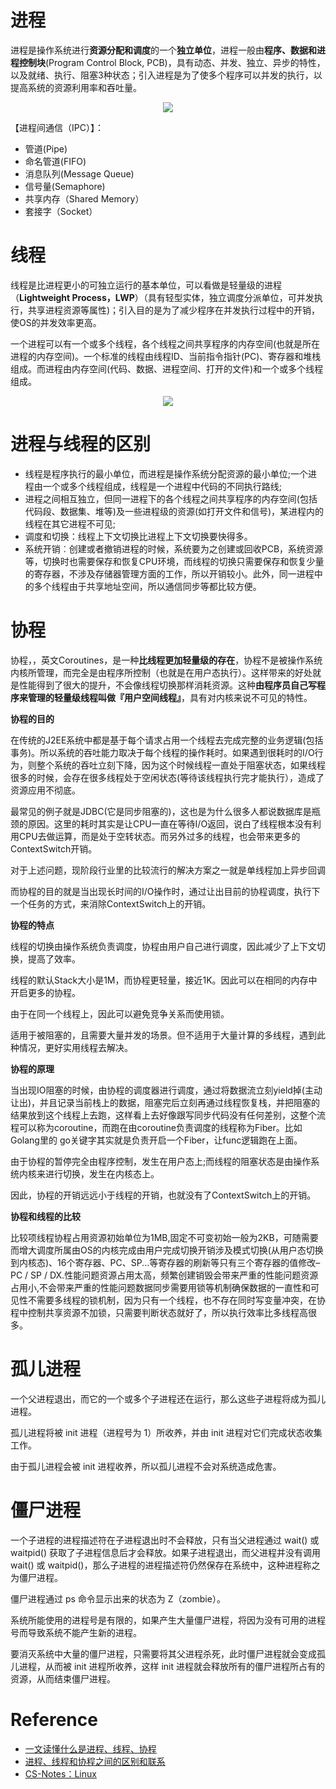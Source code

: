 # 进程

进程是操作系统进行**资源分配和调度**的一个**独立单位**，进程一般由**程序、数据和进程控制块**(Program Control Block, PCB)，具有动态、并发、独立、异步的特性，以及就绪、执行、阻塞3种状态；引入进程是为了使多个程序可以并发的执行，以提高系统的资源利用率和吞吐量。

<center><img src="http://static.oschina.net/uploads/space/2015/0529/132501_6PVU_1863332.jpg"/></center>

【进程间通信（IPC）】：

- 管道(Pipe)
- 命名管道(FIFO)
- 消息队列(Message Queue) 
- 信号量(Semaphore) 
- 共享内存（Shared Memory）
- 套接字（Socket）

# 线程

线程是比进程更小的可独立运行的基本单位，可以看做是轻量级的进程（**Lightweight Process，LWP**）（具有轻型实体，独立调度分派单位，可并发执行，共享进程资源等属性)；引入目的是为了减少程序在并发执行过程中的开销，使OS的并发效率更高。

一个进程可以有一个或多个线程，各个线程之间共享程序的内存空间(也就是所在进程的内存空间)。一个标准的线程由线程ID、当前指令指针(PC)、寄存器和堆栈组成。而进程由内存空间(代码、数据、进程空间、打开的文件)和一个或多个线程组成。

<center><img src="https://static.oschina.net/uploads/space/2015/0529/133750_ldwM_1863332.jpg"/></center>

# 进程与线程的区别

- 线程是程序执行的最小单位，而进程是操作系统分配资源的最小单位;一个进程由一个或多个线程组成，线程是一个进程中代码的不同执行路线;
- 进程之间相互独立，但同一进程下的各个线程之间共享程序的内存空间(包括代码段、数据集、堆等)及一些进程级的资源(如打开文件和信号)，某进程内的线程在其它进程不可见;
- 调度和切换：线程上下文切换比进程上下文切换要快得多。
- 系统开销︰创建或者撤销进程的时候，系统要为之创建或回收PCB，系统资源等，切换时也需要保存和恢复CPU环境，而线程的切换只需要保存和恢复少量的寄存器，不涉及存储器管理方面的工作，所以开销较小。此外，同一进程中的多个线程由于共享地址空间，所以通信同步等都比较方便。

# 协程

协程，，英文Coroutines，是一种**比线程更加轻量级的存在**，协程不是被操作系统内核所管理，而完全是由程序所控制（也就是在用户态执行）。这样带来的好处就是性能得到了很大的提升，不会像线程切换那样消耗资源。这种**由程序员自己写程序来管理的轻量级线程叫做『用户空间线程』**，具有对内核来说不可见的特性。

**协程的目的**

在传统的J2EE系统中都是基于每个请求占用一个线程去完成完整的业务逻辑(包括事务)。所以系统的吞吐能力取决于每个线程的操作耗时。如果遇到很耗时的I/O行为，则整个系统的吞吐立刻下降，因为这个时候线程一直处于阻塞状态，如果线程很多的时候，会存在很多线程处于空闲状态(等待该线程执行完才能执行），造成了资源应用不彻底。

最常见的例子就是JDBC(它是同步阻塞的)，这也是为什么很多人都说数据库是瓶颈的原因。这里的耗时其实是让CPU一直在等待I/O返回，说白了线程根本没有利用CPU去做运算，而是处于空转状态。而另外过多的线程，也会带来更多的ContextSwitch开销。

对于上述问题，现阶段行业里的比较流行的解决方案之一就是单线程加上异步回调

而协程的目的就是当出现长时间的I/O操作时，通过让出目前的协程调度，执行下一个任务的方式，来消除ContextSwitch上的开销。

**协程的特点**

线程的切换由操作系统负责调度，协程由用户自己进行调度，因此减少了上下文切换，提高了效率。

线程的默认Stack大小是1M，而协程更轻量，接近1K。因此可以在相同的内存中开启更多的协程。

由于在同一个线程上，因此可以避免竞争关系而使用锁。

适用于被阻塞的，且需要大量并发的场景。但不适用于大量计算的多线程，遇到此种情况，更好实用线程去解决。

**协程的原理**

当出现IO阻塞的时候，由协程的调度器进行调度，通过将数据流立刻yield掉(主动让出)，并且记录当前栈上的数据，阻塞完后立刻再通过线程恢复栈，并把阻塞的结果放到这个线程上去跑，这样看上去好像跟写同步代码没有任何差别，这整个流程可以称为coroutine，而跑在由coroutine负责调度的线程称为Fiber。比如Golang里的 go关键字其实就是负责开启一个Fiber，让func逻辑跑在上面。

由于协程的暂停完全由程序控制，发生在用户态上;而线程的阻塞状态是由操作系统内核来进行切换，发生在内核态上。

因此，协程的开销远远小于线程的开销，也就没有了ContextSwitch上的开销。

**协程和线程的比较**

比较项线程协程占用资源初始单位为1MB,固定不可变初始一般为2KB，可随需要而增大调度所属由OS的内核完成由用户完成切换开销涉及模式切换(从用户态切换到内核态)、16个寄存器、PC、SP...等寄存器的刷新等只有三个寄存器的值修改–PC / SP / DX.性能问题资源占用太高，频繁创建销毁会带来严重的性能问题资源占用小,不会带来严重的性能问题数据同步需要用锁等机制确保数据的一直性和可见性不需要多线程的锁机制，因为只有一个线程，也不存在同时写变量冲突，在协程中控制共享资源不加锁，只需要判断状态就好了，所以执行效率比多线程高很多。

# 孤儿进程

一个父进程退出，而它的一个或多个子进程还在运行，那么这些子进程将成为孤儿进程。

孤儿进程将被 init 进程（进程号为 1）所收养，并由 init 进程对它们完成状态收集工作。

由于孤儿进程会被 init 进程收养，所以孤儿进程不会对系统造成危害。

# 僵尸进程

一个子进程的进程描述符在子进程退出时不会释放，只有当父进程通过 wait() 或 waitpid() 获取了子进程信息后才会释放。如果子进程退出，而父进程并没有调用 wait() 或 waitpid()，那么子进程的进程描述符仍然保存在系统中，这种进程称之为僵尸进程。

僵尸进程通过 ps 命令显示出来的状态为 Z（zombie）。

系统所能使用的进程号是有限的，如果产生大量僵尸进程，将因为没有可用的进程号而导致系统不能产生新的进程。

要消灭系统中大量的僵尸进程，只需要将其父进程杀死，此时僵尸进程就会变成孤儿进程，从而被 init 进程所收养，这样 init 进程就会释放所有的僵尸进程所占有的资源，从而结束僵尸进程。

# Reference

- [一文读懂什么是进程、线程、协程](http://www.360doc.com/content/20/0417/14/32196507_906628857.shtml)
- [进程、线程和协程之间的区别和联系](https://blog.csdn.net/daaikuaichuan/article/details/82951084)
- [CS-Notes：Linux](https://github.com/CyC2018/CS-Notes/blob/master/notes/Linux.md)







